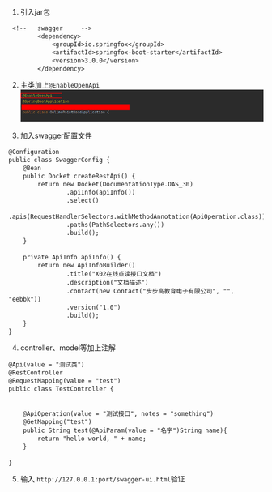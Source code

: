 1. 引入jar包
```
 <!--   swagger     -->
        <dependency>
            <groupId>io.springfox</groupId>
            <artifactId>springfox-boot-starter</artifactId>
            <version>3.0.0</version>
        </dependency>
```
2. 主类加上`@EnableOpenApi`
    ![avatar](image/swagger/swagger主类注解.png)
    
3. 加入swagger配置文件
```
@Configuration
public class SwaggerConfig {
    @Bean
    public Docket createRestApi() {
        return new Docket(DocumentationType.OAS_30)
                .apiInfo(apiInfo())
                .select()
                .apis(RequestHandlerSelectors.withMethodAnnotation(ApiOperation.class))
                .paths(PathSelectors.any())
                .build();
    }

    private ApiInfo apiInfo() {
        return new ApiInfoBuilder()
                .title("X02在线点读接口文档")
                .description("文档描述")
                .contact(new Contact("步步高教育电子有限公司", "", "eebbk"))
                .version("1.0")
                .build();
    }
}
```
4. controller、model等加上注解
```
@Api(value = "测试类")
@RestController
@RequestMapping(value = "test")
public class TestController {


    @ApiOperation(value = "测试接口", notes = "something")
    @GetMapping("test")
    public String test(@ApiParam(value = "名字")String name){
        return "hello world, " + name;
    }

}
```
5. 输入 `http://127.0.0.1:port/swagger-ui.html`验证
    